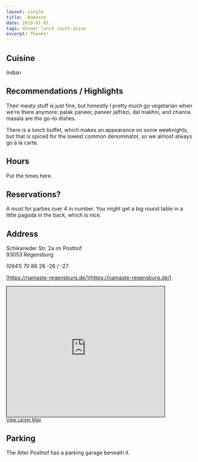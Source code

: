 ```yaml
---
layout: single
title:  Namaste
date: 2019-01-01
tags: dinner lunch south-asian
excerpt: Thanks!
---
```


## Cuisine ##
Indian

## Recommendations / Highlights ##
Their meaty stuff is just fine, but honestly I pretty much go vegetarian when we're there anymore:  palak paneer, paneer jalfrezi, dal makhni, and channa masala are the go-to dishes.

There is a lunch buffet, which makes an appearance on some weeknights, but that is spiced for the lowest common denominator, so we almost always go à la carte.

## Hours ##
Put the times here.

## Reservations? ##
A must for parties over 4 in number.  You might get a big round table in a little pagoda in the back, which is nice.

## Address ##
Schikaneder Str. 2a im Posthof <br/>
93053 Regensburg

(0941) 70 86 26 -26 / -27

[https://namaste-regensburg.de/](https://namaste-regensburg.de/)

<iframe width="425" height="350" frameborder="0" scrolling="no" marginheight="0" marginwidth="0" src="https://www.openstreetmap.org/export/embed.html?bbox=12.099967896938324%2C49.00870421274862%2C12.102065384387972%2C49.00996391281974&amp;layer=mapnik&amp;marker=49.009333900025105%2C12.101017299999967" style="border: 1px solid black"></iframe><br/><small><a href="https://www.openstreetmap.org/?mlat=49.00933&amp;mlon=12.10102#map=19/49.00933/12.10102">View Larger Map</a></small>


## Parking ##
The Alter Posthof has a parking garage beneath it.